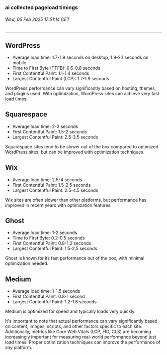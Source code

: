 ### ai collected pageload timings
###### Wed, 05 Feb 2025 17:51:14 CET
---
## WordPress

- Average load time: 1.7-1.9 seconds on desktop, 1.9-2.1 seconds on mobile
- Time to First Byte (TTFB): 0.6-0.8 seconds
- First Contentful Paint: 1.1-1.4 seconds
- Largest Contentful Paint (LCP): 1.7-1.9 seconds

WordPress performance can vary significantly based on hosting, themes, and plugins used. With optimization, WordPress sites can achieve very fast load times.

## Squarespace

- Average load time: 2-3 seconds
- First Contentful Paint: 1.5-2 seconds
- Largest Contentful Paint: 2.5-3.5 seconds

Squarespace sites tend to be slower out of the box compared to optimized WordPress sites, but can be improved with optimization techniques.

## Wix

- Average load time: 2.5-4 seconds
- First Contentful Paint: 1.5-2.5 seconds
- Largest Contentful Paint: 2.5-4.5 seconds

Wix sites are often slower than other platforms, but performance has improved in recent years with optimization features.

## Ghost

- Average load time: 1-2 seconds
- Time to First Byte: 0.2-0.5 seconds
- First Contentful Paint: 0.8-1.2 seconds
- Largest Contentful Paint: 1.5-2.5 seconds

Ghost is known for its fast performance out of the box, with minimal optimization needed.

## Medium

- Average load time: 1-1.5 seconds
- First Contentful Paint: 0.8-1 second
- Largest Contentful Paint: 1.2-1.8 seconds

Medium is optimized for speed and typically loads very quickly.

It's important to note that actual performance can vary significantly based on content, images, scripts, and other factors specific to each site. Additionally, metrics like Core Web Vitals (LCP, FID, CLS) are becoming increasingly important for measuring real-world performance beyond just load times. Proper optimization techniques can improve the performance of any platform.